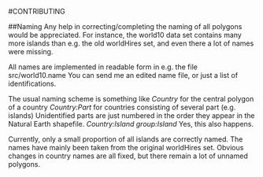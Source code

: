 #CONTRIBUTING

##Naming
Any help in correcting/completing the naming of all polygons would be appreciated. For instance, the world10 data set contains many more islands than e.g. the old worldHires set, and even there a lot of names were missing. 

All names are implemented in readable form in e.g. the file src/world10.name
You can send me an edited name file, or just a list of identifications.

The usual naming scheme is something like
*Country* for the central polygon of a country
*Country:Part* for countries consisting of several part (e.g. islands)
Unidentified parts are just numbered in the order they appear in the Natural Earth shapefile.
*Country:Island group:Island* Yes, this also happens.

Currently, only a small proportion of all islands are correctly named. The names have mainly been taken from the original worldHires set. Obvious changes in country names are all fixed, but there remain a lot of unnamed polygons.
